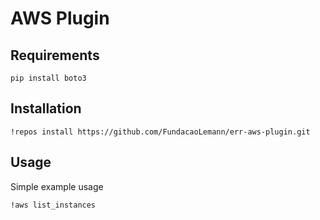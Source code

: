 # AWS Plugin

Requirements
---
```
pip install boto3
```

Installation
---
```
!repos install https://github.com/FundacaoLemann/err-aws-plugin.git
```

Usage
---
Simple example usage

```
!aws list_instances
```
